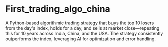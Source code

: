 # First_trading_algo_china
A Python-based algorithmic trading strategy that buys the top 10 losers from the day's index, holds for a day, and sells at market close—repeating this for 10 years across India, China, and the USA. The strategy consistently outperforms the index, leveraging AI for optimization and error handling.
